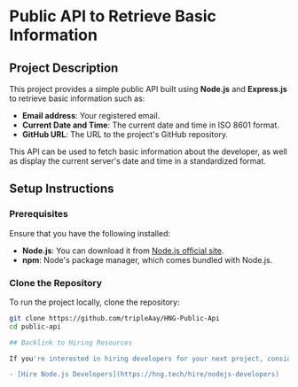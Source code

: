 # Public API to Retrieve Basic Information

## Project Description

This project provides a simple public API built using **Node.js** and **Express.js** to retrieve basic information such as:

- **Email address**: Your registered email.
- **Current Date and Time**: The current date and time in ISO 8601 format.
- **GitHub URL**: The URL to the project's GitHub repository.

This API can be used to fetch basic information about the developer, as well as display the current server's date and time in a standardized format.

## Setup Instructions

### Prerequisites
Ensure that you have the following installed:
- **Node.js**: You can download it from [Node.js official site](https://nodejs.org/).
- **npm**: Node's package manager, which comes bundled with Node.js.

### Clone the Repository

To run the project locally, clone the repository:
```bash
git clone https://github.com/tripleAay/HNG-Public-Api
cd public-api

## Backlink to Hiring Resources

If you're interested in hiring developers for your next project, consider checking out the following resource for **Node.js** developers:

- [Hire Node.js Developers](https://hng.tech/hire/nodejs-developers)


